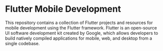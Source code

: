 # Flutter Mobile Development

This repository contains a collection of Flutter projects and resources for mobile development using the Flutter framework. Flutter is an open-source UI software development kit created by Google, which allows developers to build natively compiled applications for mobile, web, and desktop from a single codebase.